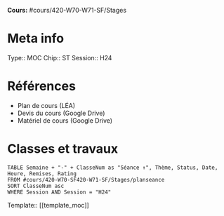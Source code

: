 
**Cours:** #cours/420-W70-W71-SF/Stages
# Meta info
Type:: MOC
Chip:: <span class="chip cours-3">ST</span>
Session:: H24
# Références
* Plan de cours (LÉA)
* Devis du cours (Google Drive)
* Matériel de cours (Google Drive)
# Classes et travaux
```dataview
TABLE Semaine + "-" + ClasseNum as "Séance ↑", Thème, Status, Date, Heure, Remises, Rating
FROM #cours/420-W70-SF420-W71-SF/Stages/planseance
SORT ClasseNum asc
WHERE Session AND Session = "H24"
```

Template:: [[template_moc]]